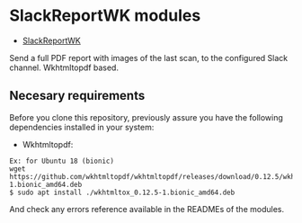 # SlackReportWK modules


* [SlackReportWK](reporting/slackreportwk/)

Send a full PDF report with images of the last scan, to the configured Slack channel.  Wkhtmltopdf based.

## Necesary requirements

Before you clone this repository, previously assure you have the following dependencies installed in your system:

- Wkhtmltopdf:
```
Ex: for Ubuntu 18 (bionic)
wget https://github.com/wkhtmltopdf/wkhtmltopdf/releases/download/0.12.5/wkhtmltox_0.12.5-1.bionic_amd64.deb
$ sudo apt install ./wkhtmltox_0.12.5-1.bionic_amd64.deb
```

And check any errors reference available in the READMEs of the modules.